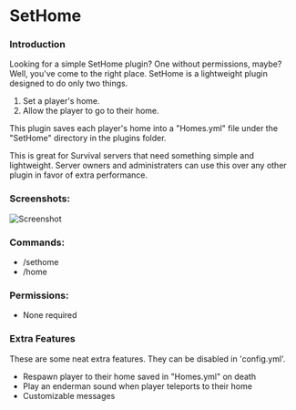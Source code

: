 # SetHome

### Introduction
Looking for a simple SetHome plugin? One without permissions, maybe? Well, you've come to the right place. SetHome is a lightweight plugin designed to do only two things.

1) Set a player's home.
2) Allow the player to go to their home.

This plugin saves each player's home into a "Homes.yml" file under the "SetHome" directory in the plugins folder.

This is great for Survival servers that need something simple and lightweight. Server owners and administraters can use this over any other plugin in favor of extra performance.

### Screenshots:
![Screenshot](https://i.imgur.com/GK3eEFD.png)

### Commands:
- /sethome
- /home

### Permissions:
- None required

### Extra Features
These are some neat extra features. They can be disabled in 'config.yml'.
- Respawn player to their home saved in "Homes.yml" on death
- Play an enderman sound when player teleports to their home
- Customizable messages 